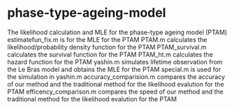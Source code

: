 # phase-type-ageing-model
The likelihood calculation and MLE for the phase-type ageing model  (PTAM)
estimatefun_fix.m is for the MLE for the PTAM
PTAM.m calculates the likelihood/probability density function for the PTAM
PTAM_survival.m calculates the survival function for the PTAM
PTAM_ht.m calculates the hazard function for the PTAM
yashin.m simulates lifetime observation from the Le Bras model and obtains the MLE for the PTAM
special.m is used for the simulation in yashin.m
accuracy_comparision.m compares the accuracy of our method and the traditional method for the likelihood evalution for the PTAM
efficency_comparison.m compares the speed of our method and the traditional method for the likelihood evalution for the PTAM
